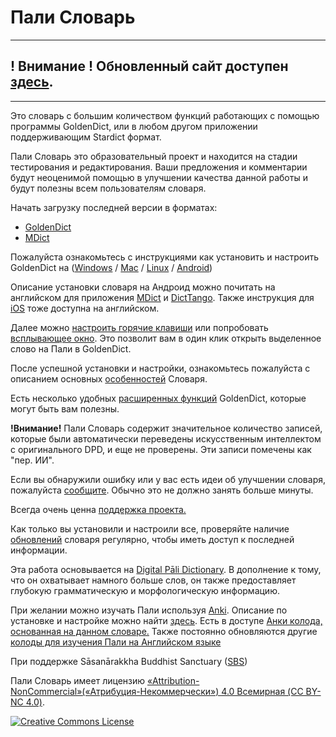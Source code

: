 # Пали Словарь

---

## ! Внимание ! Обновленный сайт доступен [здесь](https://digitalpalidictionary.github.io/rus/).

---

Это словарь с большим количеством функций работающих с помощью программы GoldenDict, или в любом другом приложении поддерживающим Stardict формат. 

Пали Словарь это образовательный проект и находится на стадии тестирования и редактирования. Ваши предложения и комментарии будут неоценимой помощью в улучшении качества данной работы и будут полезны всем пользователям словаря.

Начать загрузку последней версии в форматах: 
- [GoldenDict](https://github.com/sasanarakkha/study-tools/releases/latest/download/ru-dpd.zip)
- [MDict](https://github.com/sasanarakkha/study-tools/releases/latest/download/ru-dpd-mdict.mdx)

Пожалуйста ознакомьтесь с инструкциями как установить и настроить GoldenDict на ([Windows](https://devamitta.github.io/pali/install_win_ru.html) / [Mac](https://devamitta.github.io/pali/install_mac_ru.html) / [Linux](https://devamitta.github.io/pali/install_linux_ru.html) / [Android](https://devamitta.github.io/pali/install_andoid_ru.html))

Описание установки словаря на Андроид можно почитать на английском для приложения [MDict](https://digitalpalidictionary.github.io/install_android_mdict.html) и [DictTango](https://digitalpalidictionary.github.io/install_android_dicttango.html). Также инструкция для [iOS](https://digitalpalidictionary.github.io/install_ios.html) тоже доступна на английском.

Далее можно [настроить горячие клавиши](https://devamitta.github.io/pali/setup_hotkey_ru.html) или попробовать [всплывающее окно](https://devamitta.github.io/pali/setup_scan_popup_ru.html). Это позволит вам в один клик открыть выделенное слово на Пали в GoldenDict.

После успешной установки и настройки, ознакомьтесь пожалуйста с описанием основных [особенностей](https://devamitta.github.io/pali/features_ru.html) Словаря. 

Есть несколько удобных [расширенных функций](https://devamitta.github.io/pali/gd_advanced_features_ru.html) GoldenDict, которые могут быть вам полезны.

**!Внимание!**  Пали Словарь содержит значительное количество записей, которые были автоматически переведены искусственным интеллектом с оригинального DPD, и еще не проверены. Эти записи помечены как "пер. ИИ".

Если вы обнаружили ошибку или у вас есть идеи об улучшении словаря, пожалуйста [сообщите](https://docs.google.com/forms/d/1iMD9sCSWFfJAFCFYuG9HRIyrr9KFRy0nAOVApM998wM/viewform?usp=pp_url&entry.1433863141=devamitta.github.io). Обычно это не должно занять больше минуты. 

Всегда очень ценна [поддержка проекта.](https://devamitta.github.io/pali/support_ru.html)

Как только вы установили и настроили все, проверяйте наличие [обновлений](https://devamitta.github.io/pali/update_ru.html) словаря регулярно, чтобы иметь доступ к последней информации.

Эта работа основывается на [Digital Pāli Dictionary](https://digitalpalidictionary.github.io/index.html). В дополнение к тому, что он охватывает намного больше слов, он также предоставляет глубокую грамматическую и морфологическую информацию.

При желании можно изучать Пали используя [Anki](https://apps.ankiweb.net/). Описание по установке и настройке можно найти [здесь](https://alexeygorelov.github.io/anki-manual-ru/). Есть в доступе [Анки колода, основанная на данном словаре.](https://sasanarakkha.github.io/study-tools/anki-decks/ru-pali-vocab.html) Также постоянно обновляются другие [колоды для изучения Пали на Английском языке](https://sasanarakkha.github.io/study-tools/)

При поддержке Sāsanārakkha Buddhist Sanctuary ([SBS](https://sasanarakkha.org/))

Пали Словарь имеет лицензию [«Attribution-NonCommercial»(«Атрибуция-Некоммерчески») 4.0 Всемирная (CC BY-NC 4.0)](https://creativecommons.org/licenses/by-nc/4.0/deed.ru).

<a rel="license" href="http://creativecommons.org/licenses/by-nc/4.0/"><img alt="Creative Commons License" style="border-width:0" src="https://i.creativecommons.org/l/by-nc/4.0/88x31.png" /></a><br />
